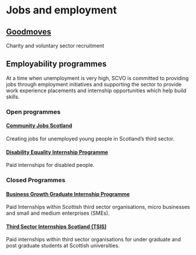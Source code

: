 # Jobs and employment

## [Goodmoves](https://goodmoves.org.uk/)

Charity and voluntary sector recruitment

## Employability programmes

At a time when unemployment is very high, SCVO is committed to providing jobs through employment initiatives and supporting the sector to provide work experience placements and internship opportunities which help build skills.

### Open programmes

#### [Community Jobs Scotland](community-jobs-scotland/index.md)

Creating jobs for unemployed young people in Scotland’s third sector.

#### [Disability Equality Internship Programme](disability-equality-internships/index.md)

Paid internships for disabled people.

### Closed Programmes

#### [Business Growth Graduate Internship Programme](business-growth-graduate-internships.md)

Paid Internships within Scottish third sector organisations, micro businesses and small and medium enterprises (SMEs).

#### [Third Sector Internships Scotland (TSIS)](third-sector-internships.md)

Paid internships within third sector organisations for under graduate and post graduate students at Scottish universities.
